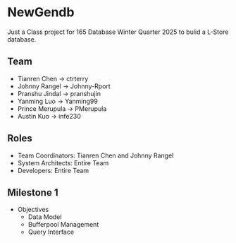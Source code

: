 # NewGendb
Just a Class project for 165 Database Winter Quarter 2025 to bulid a L-Store database.

## Team
- Tianren Chen -> ctrterry
- Johnny Rangel -> Johnny-Rport
- Pranshu Jindal -> pranshujin
- Yanming Luo -> Yanming99
- Prince Merupula -> PMerupula
- Austin Kuo -> infe230

## Roles
- Team Coordinators: Tianren Chen and Johnny Rangel
- System Architects: Entire Team
- Developers: Entire Team

## Milestone 1
- Objectives
    - Data Model
    - Bufferpool Management
    - Query Interface


